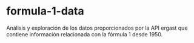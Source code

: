 # formula-1-data
Análisis y exploración de los datos proporcionados por la API ergast que contiene información relacionada con la fórmula 1 desde 1950.
